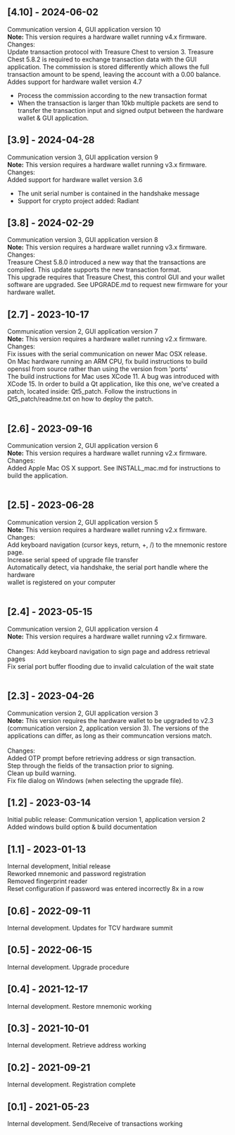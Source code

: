 ## [4.10] - 2024-06-02
Communication version 4, GUI application version 10<br>
<b>Note: </b> This version requires a hardware wallet running v4.x firmware.<br>
Changes:<br>
Update transaction protocol with Treasure Chest to version 3. Treasure Chest 5.8.2 is required to exchange transaction data with the GUI application. The commission is stored differently which allows the full transaction amount to be spend, leaving the account with a 0.00 balance.<br>
Addes support for hardware wallet version 4.7
* Process the commission according to the new transaction format
* When the transaction is larger than 10kb multiple packets are send to transfer the transaction input and signed output between the hardware wallet & GUI application.
## [3.9] - 2024-04-28
Communication version 3, GUI application version 9<br>
<b>Note:</b> This version requires a hardware wallet running v3.x firmware.<br>
Changes:<br>
Added support for hardware wallet version 3.6
* The unit serial number is contained in the handshake message
* Support for crypto project added: Radiant
## [3.8] - 2024-02-29
Communication version 3, GUI application version 8<br>
<b>Note:</b> This version requires a hardware wallet running v3.x firmware.<br>
Changes:<br>
Treasure Chest 5.8.0 introduced a new way that the transactions are compiled. This update supports the new transaction format.<br>
This upgrade requires that Treasure Chest, this control GUI and your wallet software are upgraded. See UPGRADE.md to request new firmware for your hardware wallet.<br>
## [2.7] - 2023-10-17
Communication version 2, GUI application version 7<br>
<b>Note:</b> This version requires a hardware wallet running v2.x firmware.<br>
Changes:<br>
Fix issues with the serial communication on newer Mac OSX release.<br>
On Mac hardware running an ARM CPU, fix build instructions to build openssl from source rather than using the version from 'ports'<br>
The build instructions for Mac uses XCode 11. A bug was introduced with XCode 15. In order to build a Qt application, like this one, we've created a patch, located inside: Qt5_patch. Follow the instructions in Qt5_patch/readme.txt on how to deploy the patch.<br>
<br>
## [2.6] - 2023-09-16
Communication version 2, GUI application version 6<br>
<b>Note:</b> This version requires a hardware wallet running v2.x firmware.<br>
Changes:<br>
Added Apple Mac OS X support. See INSTALL_mac.md for instructions to build
the application.<br>
<br>
## [2.5] - 2023-06-28
Communication version 2, GUI application version 5<br>
<b>Note:</b> This version requires a hardware wallet running v2.x firmware.<br>
Changes:<br>
Add keyboard navigation (cursor keys, return, +, /) to the mnemonic restore page.<br>
Increase serial speed of upgrade file transfer<br>
Automatically detect, via handshake, the serial port handle where the hardware<br>
wallet is registered on your computer<br>
<br>
## [2.4] - 2023-05-15
Communication version 2, GUI application version 4<br>
<b>Note:</b> This version requires a hardware wallet running v2.x firmware.<br>
<br>
Changes:
Add keyboard navigation to sign page and address retrieval pages<br>
Fix serial port buffer flooding due to invalid calculation of the wait state<br>
<br>
## [2.3] - 2023-04-26
Communication version 2, GUI application version 3<br>
<b>Note:</b> This version requires the hardware wallet to be upgraded to v2.3 (communication version 2, application version 3). The versions of the applications can differ, as long as their communcation versions match.<br>
<br>
Changes:<br>
Added OTP prompt before retrieving address or sign transaction.<br>
Step through the fields of the transaction prior to signing.<br>
Clean up build warning.<br>
Fix file dialog on Windows (when selecting the upgrade file).<br>
## [1.2] - 2023-03-14
Initial public release: Communication version 1, application version 2<br>
Added windows build option & build documentation
## [1.1] - 2023-01-13
Internal development, Initial release<br>
Reworked mnemonic and password registration<br>
Removed fingerprint reader<br>
Reset configuration if password was entered incorrectly 8x in a row<br>
## [0.6] - 2022-09-11
Internal development. Updates for TCV hardware summit
## [0.5] - 2022-06-15
Internal development. Upgrade procedure
## [0.4] - 2021-12-17
Internal development. Restore mnemonic working
## [0.3] - 2021-10-01
Internal development. Retrieve address working
## [0.2] - 2021-09-21
Internal development. Registration complete
## [0.1] - 2021-05-23
Internal development. Send/Receive of transactions working
